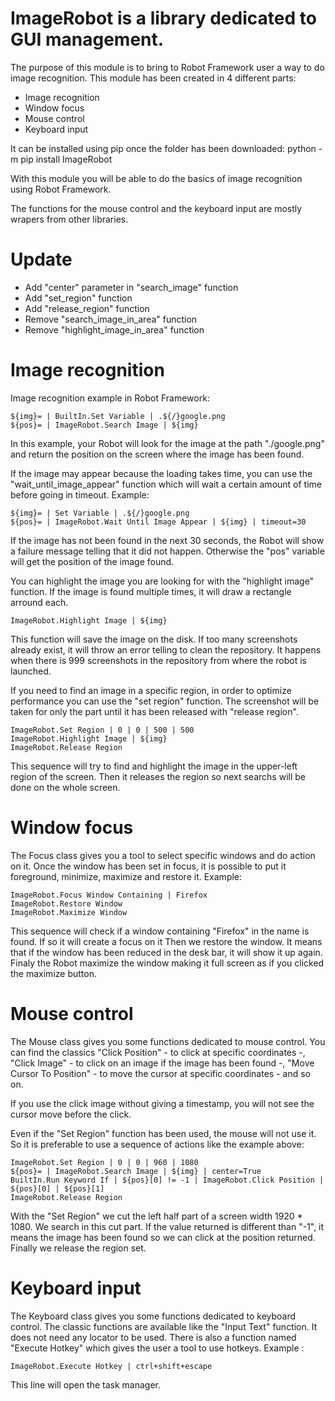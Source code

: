 ImageRobot is a library dedicated to GUI management.
========================================================

The purpose of this module is to bring to Robot Framework user a way to do image recognition.
This module has been created in 4 different parts:
- Image recognition
- Window focus
- Mouse control
- Keyboard input

It can be installed using pip once the folder has been downloaded:
    python -m pip install ImageRobot

With this module you will be able to do the basics of image recognition using Robot Framework.

The functions for the mouse control and the keyboard input are mostly wrapers from other libraries.


Update
========================================================

- Add "center" parameter in "search_image" function
- Add "set_region" function
- Add "release_region" function
- Remove "search_image_in_area" function
- Remove "highlight_image_in_area" function


Image recognition
========================================================

Image recognition example in Robot Framework:

    ${img}= | BuiltIn.Set Variable | .${/}google.png
    ${pos}= | ImageRobot.Search Image | ${img}

In this example, your Robot will look for the image at the path "./google.png" and return the position on the screen
where the image has been found.

If the image may appear because the loading takes time, you can use the "wait_until_image_appear" function which will 
wait a certain amount of time before going in timeout. Example:

    ${img}= | Set Variable | .${/}google.png
    ${pos}= | ImageRobot.Wait Until Image Appear | ${img} | timeout=30

If the image has not been found in the next 30 seconds, the Robot will show a failure message telling
that it did not happen. Otherwise the "pos" variable will get the position of the image found.

You can highlight the image you are looking for with the "highlight image" function. If the image
is found multiple times, it will draw a rectangle arround each.

    ImageRobot.Highlight Image | ${img}

This function will save the image on the disk. If too many screenshots already exist, it will throw
an error telling to clean the repository. It happens when there is 999 screenshots in the repository
from where the robot is launched.

If you need to find an image in a specific region, in order to optimize performance you can use the
"set region" function. The screenshot will be taken for only the part until it has been released with
"release region".

    ImageRobot.Set Region | 0 | 0 | 500 | 500
    ImageRobot.Highlight Image | ${img}
    ImageRobot.Release Region

This sequence will try to find and highlight the image in the upper-left region of the screen. Then it releases the region
so next searchs will be done on the whole screen.


Window focus
========================================================

The Focus class gives you a tool to select specific windows and do action on it.
Once the window has been set in focus, it is possible to put it foreground, minimize, maximize and restore it.
Example:

    ImageRobot.Focus Window Containing | Firefox
    ImageRobot.Restore Window
    ImageRobot.Maximize Window

This sequence will check if a window containing "Firefox" in the name is found. If so it will create a focus on it
Then we restore the window. It means that if the window has been reduced in the desk bar, it will show it up again.
Finaly the Robot maximize the window making it full screen as if you clicked the maximize button.


Mouse control
========================================================

The Mouse class gives you some functions dedicated to mouse control.
You can find the classics "Click Position" - to click at specific coordinates -, "Click Image" - to click on an image
if the image has been found -, "Move Cursor To Position" - to move the cursor at specific coordinates - and so on.

If you use the click image without giving a timestamp, you will not see the cursor move before the click.

Even if the "Set Region" function has been used, the mouse will not use it. So it is preferable to use a sequence of
actions like the example above:

    ImageRobot.Set Region | 0 | 0 | 960 | 1080
    ${pos}= | ImageRobot.Search Image | ${img} | center=True
    BuiltIn.Run Keyword If | ${pos}[0] != -1 | ImageRobot.Click Position | ${pos}[0] | ${pos}[1]
    ImageRobot.Release Region

With the "Set Region" we cut the left half part of a screen width 1920 * 1080. We search in this cut part.
If the value returned is different than "-1", it means the image has been found so we can click at the position returned.
Finally we release the region set.


Keyboard input
========================================================

The Keyboard class gives you some functions dedicated to keyboard control.
The classic functions are available like the "Input Text" function. It does not need any locator to be used.
There is also a function named "Execute Hotkey" which gives the user a tool to use hotkeys.
Example :

    ImageRobot.Execute Hotkey | ctrl+shift+escape

This line will open the task manager.

